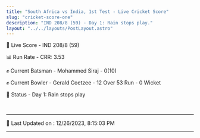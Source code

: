 ```yaml
---
title: "South Africa vs India, 1st Test - Live Cricket Score"
slug: "cricket-score-one"
description: "IND 208/8 (59) - Day 1: Rain stops play."
layout: "../../layouts/PostLayout.astro"
---
```


🔴 Live Score - IND 208/8 (59)  

📊 Run Rate - CRR: 3.53  

✊ Current Batsman - Mohammed Siraj - 0(10)  

✊ Current Bowler - Gerald Coetzee - 12 Over 53 Run - 0 Wicket  

📑 Status - Day 1: Rain stops play

<br />

***

📝 Last Updated on : 12/26/2023, 8:15:03 PM

***


